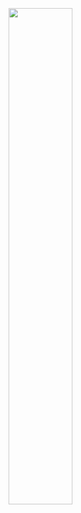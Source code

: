<p align="center" width="100%"> 
<img src="https://media.giphy.com/media/ZRDYpzB4gjmou53QFQ/giphy.gif" width="50%"> </img>
</p>
